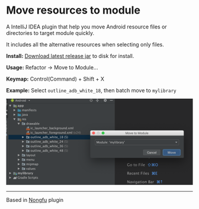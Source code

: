Move resources to module
===

A IntelliJ IDEA plugin that help you move Android resource files or directories to target module quickly.

It includes all the alternative resources when selecting only files.

**Install:** [Download latest release jar](https://github.com/abeade/move-to-module-plugin/releases) to disk for install.

**Usage:** Refactor → Move to Module...

**Keymap:** Control(Command) + Shift + X

**Example:** Select `outline_adb_white_18`, then batch move to `mylibrary`

![](./Example.png)

---
Based in [Nongfu](https://github.com/mthli/Nongfu) plugin